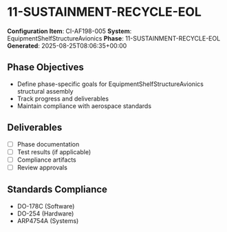 # 11-SUSTAINMENT-RECYCLE-EOL

**Configuration Item**: CI-AF198-005
**System**: EquipmentShelfStructureAvionics
**Phase**: 11-SUSTAINMENT-RECYCLE-EOL
**Generated**: 2025-08-25T08:06:35+00:00

## Phase Objectives
- Define phase-specific goals for EquipmentShelfStructureAvionics structural assembly
- Track progress and deliverables
- Maintain compliance with aerospace standards

## Deliverables
- [ ] Phase documentation
- [ ] Test results (if applicable)
- [ ] Compliance artifacts
- [ ] Review approvals

## Standards Compliance
- DO-178C (Software)
- DO-254 (Hardware)
- ARP4754A (Systems)

